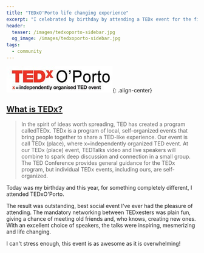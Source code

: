 ```yaml
---
title: "TEDxO'Porto life changing experience"
excerpt: "I celebrated by birthday by attending a TEDx event for the first time. From the networking to the inspirational speeches, it was an outstanding surprise."
header:
  teaser: /images/tedxoporto-sidebar.jpg
  og_image: /images/tedxoporto-sidebar.jpg
tags:
  - community
---
```


![TEDXOPORTO](/images/tedxoporto-sidebar.jpg){: .align-center}

## [What is TEDx?](http://www.ted.com/tedx)

>In the spirit of ideas worth spreading, TED has created a program calledTEDx.
>TEDx is a program of local, self-organized events that bring people together to share a TED-like experience. Our event is call TEDx (place), where x=independently organized TED event. At our TEDx (place) event, TEDTalks video and live speakers will combine to spark deep discussion and connection in a small group.
>The TED Conference provides general guidance for the TEDx program, but individual TEDx events, including ours, are self-organized.

Today was my birthday and this year, for something completely different, I attended TEDxO'Porto.

The result was outstanding, best social event I've ever had the pleasure of attending. The mandatory networking between TEDxesters was plain fun, giving a chance of meeting old friends and, who knows, creating new ones. With an excellent choice of speakers, the talks were inspiring, mesmerizing and life changing. 

I can't stress enough, this event is as awesome as it is overwhelming!
